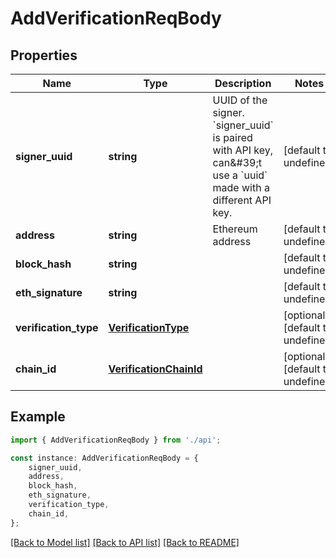 # AddVerificationReqBody


## Properties

Name | Type | Description | Notes
------------ | ------------- | ------------- | -------------
**signer_uuid** | **string** | UUID of the signer. &#x60;signer_uuid&#x60; is paired with API key, can\&#39;t use a &#x60;uuid&#x60; made with a different API key.  | [default to undefined]
**address** | **string** | Ethereum address | [default to undefined]
**block_hash** | **string** |  | [default to undefined]
**eth_signature** | **string** |  | [default to undefined]
**verification_type** | [**VerificationType**](VerificationType.md) |  | [optional] [default to undefined]
**chain_id** | [**VerificationChainId**](VerificationChainId.md) |  | [optional] [default to undefined]

## Example

```typescript
import { AddVerificationReqBody } from './api';

const instance: AddVerificationReqBody = {
    signer_uuid,
    address,
    block_hash,
    eth_signature,
    verification_type,
    chain_id,
};
```

[[Back to Model list]](../README.md#documentation-for-models) [[Back to API list]](../README.md#documentation-for-api-endpoints) [[Back to README]](../README.md)
